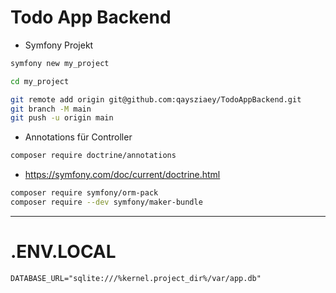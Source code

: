 # Todo App Backend

- Symfony Projekt 

```bash
symfony new my_project

cd my_project

git remote add origin git@github.com:qaysziaey/TodoAppBackend.git
git branch -M main
git push -u origin main
```

- Annotations für Controller

```bash
composer require doctrine/annotations
```

- https://symfony.com/doc/current/doctrine.html

```bash
composer require symfony/orm-pack
composer require --dev symfony/maker-bundle
``` 

---

# .ENV.LOCAL

```.env
DATABASE_URL="sqlite:///%kernel.project_dir%/var/app.db"
```

